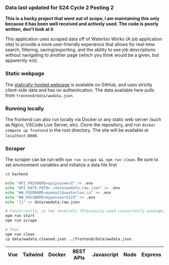 ### Data last updated for S24 Cycle 2 Posting 2
**This is a hacky project that went out of scope, I am maintaining this only because it has been well received and actively used. The code is poorly written, don't look at it**

This application uses scraped data off of Waterloo Works (A job application site) to provide a more user-friendly experience that allows for real-time search, filtering, saving/exporting, and the ability to see job descriptions without navigating to another page (which you think would be a given, but apparently not).

### Static webpage
The [statically-hosted webpage](https://expitau.com/WaterlooWorms/) is available on GitHub, and uses strictly client-side data and has no authentication. The data available here pulls from `frontend/data/wwdata.json`. 

### Running locally
The frontend can also run locally via Docker or any static web server (such as Nginx, VSCode Live Server, etc). Clone the repository, and run `docker compose up frontend` in the root directory. The site will be available at `localhost:8080`.

### Scraper
The scraper can be run with `npm run scrape && npm run clean`. Be sure to set environment variables and initialize a data file first
```bash
cd backend

echo "API_PASSWORD=apipassword" >> .env
echo "API_DATA_PATH=./data/wwdata.raw.json" >> .env
echo "WW_USERNAME=myemail@uwaterloo.ca" >> .env
echo "WW_PASSWORD=mypassword123" >> .env
echo "{}" >> data/wwdata.raw.json

# Concurrently, in two terminals (Previously used concurrently package, this is a hack)
npm run start
npm run scrape

# Then
npm run clean
cp data/wwdata.cleaned.json ../frontend/data/wwdata.json
```

| Vue | Tailwind | Docker | REST APIs | Javascript | Node | Express
|:-:|:-:|:-:|:-:|:-:|:-:|:-:|

